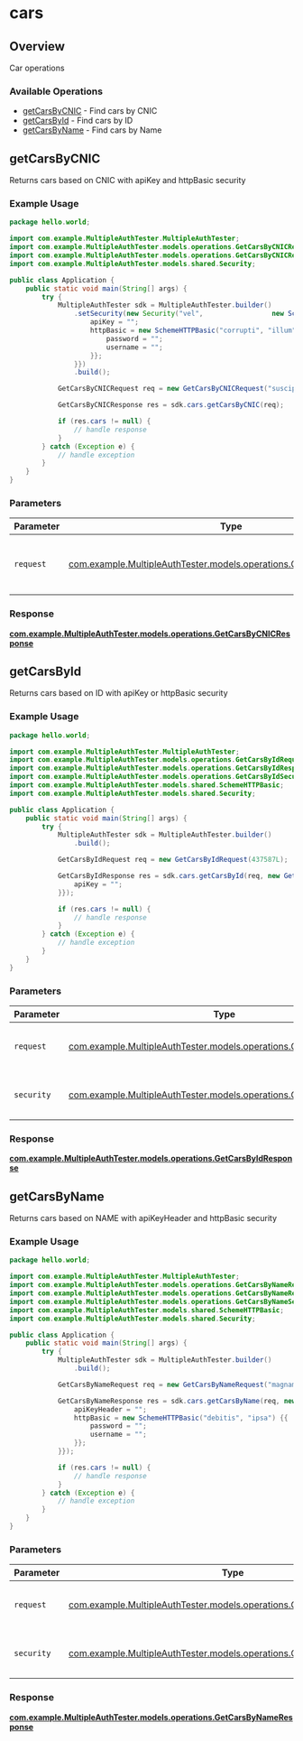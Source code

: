 # cars

## Overview

Car operations

### Available Operations

* [getCarsByCNIC](#getcarsbycnic) - Find cars by CNIC
* [getCarsById](#getcarsbyid) - Find cars by ID
* [getCarsByName](#getcarsbyname) - Find cars by Name

## getCarsByCNIC

Returns cars based on CNIC with apiKey and  httpBasic security

### Example Usage

```java
package hello.world;

import com.example.MultipleAuthTester.MultipleAuthTester;
import com.example.MultipleAuthTester.models.operations.GetCarsByCNICRequest;
import com.example.MultipleAuthTester.models.operations.GetCarsByCNICResponse;
import com.example.MultipleAuthTester.models.shared.Security;

public class Application {
    public static void main(String[] args) {
        try {
            MultipleAuthTester sdk = MultipleAuthTester.builder()
                .setSecurity(new Security("vel",                 new SchemeHTTPBasic("error", "deserunt");) {{
                    apiKey = "";
                    httpBasic = new SchemeHTTPBasic("corrupti", "illum") {{
                        password = "";
                        username = "";
                    }};
                }})
                .build();

            GetCarsByCNICRequest req = new GetCarsByCNICRequest("suscipit");            

            GetCarsByCNICResponse res = sdk.cars.getCarsByCNIC(req);

            if (res.cars != null) {
                // handle response
            }
        } catch (Exception e) {
            // handle exception
        }
    }
}
```

### Parameters

| Parameter                                                                                                                | Type                                                                                                                     | Required                                                                                                                 | Description                                                                                                              |
| ------------------------------------------------------------------------------------------------------------------------ | ------------------------------------------------------------------------------------------------------------------------ | ------------------------------------------------------------------------------------------------------------------------ | ------------------------------------------------------------------------------------------------------------------------ |
| `request`                                                                                                                | [com.example.MultipleAuthTester.models.operations.GetCarsByCNICRequest](../../models/operations/GetCarsByCNICRequest.md) | :heavy_check_mark:                                                                                                       | The request object to use for the request.                                                                               |


### Response

**[com.example.MultipleAuthTester.models.operations.GetCarsByCNICResponse](../../models/operations/GetCarsByCNICResponse.md)**


## getCarsById

Returns cars based on ID with apiKey or httpBasic security

### Example Usage

```java
package hello.world;

import com.example.MultipleAuthTester.MultipleAuthTester;
import com.example.MultipleAuthTester.models.operations.GetCarsByIdRequest;
import com.example.MultipleAuthTester.models.operations.GetCarsByIdResponse;
import com.example.MultipleAuthTester.models.operations.GetCarsByIdSecurity;
import com.example.MultipleAuthTester.models.shared.SchemeHTTPBasic;
import com.example.MultipleAuthTester.models.shared.Security;

public class Application {
    public static void main(String[] args) {
        try {
            MultipleAuthTester sdk = MultipleAuthTester.builder()
                .build();

            GetCarsByIdRequest req = new GetCarsByIdRequest(437587L);            

            GetCarsByIdResponse res = sdk.cars.getCarsById(req, new GetCarsByIdSecurity() {{
                apiKey = "";
            }});

            if (res.cars != null) {
                // handle response
            }
        } catch (Exception e) {
            // handle exception
        }
    }
}
```

### Parameters

| Parameter                                                                                                              | Type                                                                                                                   | Required                                                                                                               | Description                                                                                                            |
| ---------------------------------------------------------------------------------------------------------------------- | ---------------------------------------------------------------------------------------------------------------------- | ---------------------------------------------------------------------------------------------------------------------- | ---------------------------------------------------------------------------------------------------------------------- |
| `request`                                                                                                              | [com.example.MultipleAuthTester.models.operations.GetCarsByIdRequest](../../models/operations/GetCarsByIdRequest.md)   | :heavy_check_mark:                                                                                                     | The request object to use for the request.                                                                             |
| `security`                                                                                                             | [com.example.MultipleAuthTester.models.operations.GetCarsByIdSecurity](../../models/operations/GetCarsByIdSecurity.md) | :heavy_check_mark:                                                                                                     | The security requirements to use for the request.                                                                      |


### Response

**[com.example.MultipleAuthTester.models.operations.GetCarsByIdResponse](../../models/operations/GetCarsByIdResponse.md)**


## getCarsByName

Returns cars based on NAME with apiKeyHeader and httpBasic security

### Example Usage

```java
package hello.world;

import com.example.MultipleAuthTester.MultipleAuthTester;
import com.example.MultipleAuthTester.models.operations.GetCarsByNameRequest;
import com.example.MultipleAuthTester.models.operations.GetCarsByNameResponse;
import com.example.MultipleAuthTester.models.operations.GetCarsByNameSecurity;
import com.example.MultipleAuthTester.models.shared.SchemeHTTPBasic;
import com.example.MultipleAuthTester.models.shared.Security;

public class Application {
    public static void main(String[] args) {
        try {
            MultipleAuthTester sdk = MultipleAuthTester.builder()
                .build();

            GetCarsByNameRequest req = new GetCarsByNameRequest("magnam");            

            GetCarsByNameResponse res = sdk.cars.getCarsByName(req, new GetCarsByNameSecurity("delectus",                 new SchemeHTTPBasic("tempora", "suscipit");) {{
                apiKeyHeader = "";
                httpBasic = new SchemeHTTPBasic("debitis", "ipsa") {{
                    password = "";
                    username = "";
                }};
            }});

            if (res.cars != null) {
                // handle response
            }
        } catch (Exception e) {
            // handle exception
        }
    }
}
```

### Parameters

| Parameter                                                                                                                  | Type                                                                                                                       | Required                                                                                                                   | Description                                                                                                                |
| -------------------------------------------------------------------------------------------------------------------------- | -------------------------------------------------------------------------------------------------------------------------- | -------------------------------------------------------------------------------------------------------------------------- | -------------------------------------------------------------------------------------------------------------------------- |
| `request`                                                                                                                  | [com.example.MultipleAuthTester.models.operations.GetCarsByNameRequest](../../models/operations/GetCarsByNameRequest.md)   | :heavy_check_mark:                                                                                                         | The request object to use for the request.                                                                                 |
| `security`                                                                                                                 | [com.example.MultipleAuthTester.models.operations.GetCarsByNameSecurity](../../models/operations/GetCarsByNameSecurity.md) | :heavy_check_mark:                                                                                                         | The security requirements to use for the request.                                                                          |


### Response

**[com.example.MultipleAuthTester.models.operations.GetCarsByNameResponse](../../models/operations/GetCarsByNameResponse.md)**

